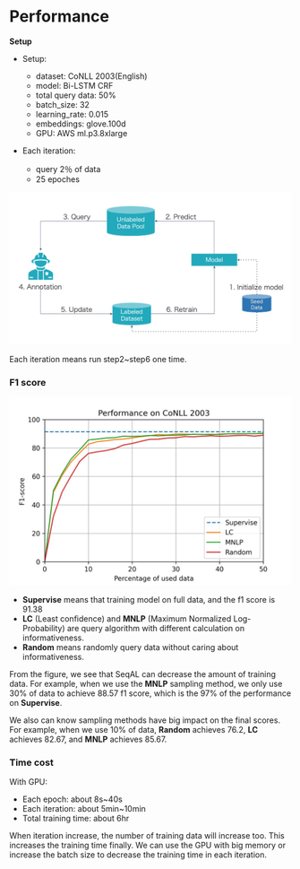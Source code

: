 # Performance

**Setup**

- Setup:
  - dataset: CoNLL 2003(English)
  - model: Bi-LSTM CRF
  - total query data: 50%
  - batch_size: 32
  - learning_rate: 0.015
  - embeddings: glove.100d
  - GPU: AWS ml.p3.8xlarge

- Each iteration:
  - query 2％ of data
  - 25 epoches


![al_cycle](./images/al_cycle.png)

Each iteration means run step2~step6 one time.


### F1 score

![al_performance](./images/al_performance.jpg)

- **Supervise** means that training model on full data, and the f1 score is 91.38
- **LC** (Least confidence) and **MNLP** (Maximum Normalized Log-Probability) are query algorithm with different calculation on informativeness. 
- **Random** means randomly query data without caring about informativeness.

From the figure, we see that SeqAL can decrease the amount of training data. For example, when we use the **MNLP** sampling method, we only use 30% of data to achieve 88.57 f1 score, which is the 97% of the performance on **Supervise**. 

We also can know sampling methods have big impact on the final scores. For example, when we use 10% of data, **Random** achieves 76.2, **LC** achieves 82.67, and **MNLP** achieves 85.67.


### Time cost

With GPU:
- Each epoch: about 8s~40s
- Each iteration: about 5min~10min
- Total training time: about 6hr

When iteration increase, the number of training data will increase too. This increases the training time finally. We can use the GPU with big memory or increase the batch size to decrease the training time in each iteration.